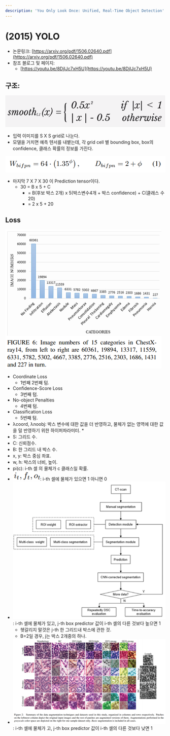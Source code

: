 ```yaml
---
description: 'You Only Look Once: Unified, Real-Time Object Detection'
---
```


# \(2015\) YOLO

* 논문링크: [https://arxiv.org/pdf/1506.02640.pdf](https://arxiv.org/pdf/1506.02640.pdf)
* 참조 블로그 및 페이지:
  * [https://youtu.be/8DjIJc7xH5U](https://youtu.be/8DjIJc7xH5U)

## 구조:

![](../.gitbook/assets/image%20%28123%29.png)

* 입력 이미지를 S X S grid로 나눈다.
* 모델을 거치면 예측 텐서를 내뱉는데, 각 grid cell 별 bounding box, box의 confidence, 클래스 확률의 정보를 가진다.

![](../.gitbook/assets/image%20%2864%29.png)

* 마지막 7 X 7 X 30 이 Prediction tensor이다.
  * 30 = B x 5 + C
    * = B\(후보 박스 2개\) x 5\(박스변수4개 + 박스 confidence\) + C\(클래스 수 20\)
    * = 2 x 5  + 20

## Loss

![](../.gitbook/assets/image%20%2837%29.png)

* Coordinate Loss
  * 1번째 2번째 텀.
* Confidence-Score Loss
  * 3번째 텀.
* No-object Penalties
  * 4번째 텀.
* Classification Loss
  * 5번째 텀.
* λcoord, λnoobj: 박스 변수에 대한 값을 더 반영하고, 물체가 없는 영역에 대한 값을 덜 반영하기 위한 하이퍼파라미터.
  * 
* S: 그리드 수.
* C: 신뢰점수.
* B: 한 그리드 내 박스 수.
* x, y: 박스 중심 좌표.
* w, h: 박스의 너비, 높이.
* pi\(c\): i-th 셀 의 물체가 c 클래스일 확률.
* ![](../.gitbook/assets/image%20%2895%29.png): i-th 셀에 물체가 있으면 1 아니면 0
* ![](../.gitbook/assets/image%20%2829%29.png): i-th 셀에 물체가 있고, j-th box predictor 값이 i-th 셀의 다른 것보다 높으면 1
  * 헷갈리지 말것은 j-th 한 그리드내 박스에 관한 것. 
  * B=2일 경우, j는 박스 2개중의 하나.
* ![](../.gitbook/assets/image%20%2858%29.png): i-th 셀에 물체가 고, j-th box predictor 값이 i-th 셀의 다른 것보다 낮면 1





